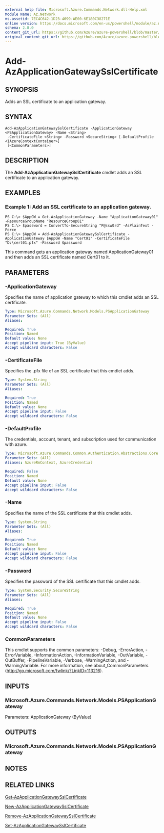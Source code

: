 ```yaml
---
external help file: Microsoft.Azure.Commands.Network.dll-Help.xml
Module Name: Az.Network
ms.assetid: 7EC4C642-1D23-4699-AE00-6E180C38271E
online version: https://docs.microsoft.com/en-us/powershell/module/az.network/add-azapplicationgatewaysslcertificate
schema: 2.0.0
content_git_url: https://github.com/Azure/azure-powershell/blob/master/src/ResourceManager/Network/Commands.Network/help/Add-AzApplicationGatewaySslCertificate.md
original_content_git_url: https://github.com/Azure/azure-powershell/blob/master/src/ResourceManager/Network/Commands.Network/help/Add-AzApplicationGatewaySslCertificate.md
---
```


# Add-AzApplicationGatewaySslCertificate

## SYNOPSIS
Adds an SSL certificate to an application gateway.

## SYNTAX

```
Add-AzApplicationGatewaySslCertificate -ApplicationGateway <PSApplicationGateway> -Name <String>
 -CertificateFile <String> -Password <SecureString> [-DefaultProfile <IAzureContextContainer>]
 [<CommonParameters>]
```

## DESCRIPTION
The **Add-AzApplicationGatewaySslCertificate** cmdlet adds an SSL certificate to an application gateway.

## EXAMPLES

### Example 1: Add an SSL certificate to an application gateway.
```
PS C:\> $AppGW = Get-AzApplicationGateway -Name "ApplicationGateway01" -ResourceGroupName "ResourceGroup01"
PS C:\> $password = ConvertTo-SecureString "P@ssw0rd" -AsPlainText -Force
PS C:\> $AppGW = Add-AzApplicationGatewaySslCertificate -ApplicationGateway $AppGW -Name "Cert01" -CertificateFile "D:\cert01.pfx" -Password $password
```

This command gets an application gateway named ApplicationGateway01 and then adds an SSL certificate named Cert01 to it.

## PARAMETERS

### -ApplicationGateway
Specifies the name of application gateway to which this cmdlet adds an SSL certificate.

```yaml
Type: Microsoft.Azure.Commands.Network.Models.PSApplicationGateway
Parameter Sets: (All)
Aliases:

Required: True
Position: Named
Default value: None
Accept pipeline input: True (ByValue)
Accept wildcard characters: False
```

### -CertificateFile
Specifies the .pfx file of an SSL certificate that this cmdlet adds.

```yaml
Type: System.String
Parameter Sets: (All)
Aliases:

Required: True
Position: Named
Default value: None
Accept pipeline input: False
Accept wildcard characters: False
```

### -DefaultProfile
The credentials, account, tenant, and subscription used for communication with azure.

```yaml
Type: Microsoft.Azure.Commands.Common.Authentication.Abstractions.Core.IAzureContextContainer
Parameter Sets: (All)
Aliases: AzureRmContext, AzureCredential

Required: False
Position: Named
Default value: None
Accept pipeline input: False
Accept wildcard characters: False
```

### -Name
Specifies the name of the SSL certificate that this cmdlet adds.

```yaml
Type: System.String
Parameter Sets: (All)
Aliases:

Required: True
Position: Named
Default value: None
Accept pipeline input: False
Accept wildcard characters: False
```

### -Password
Specifies the password of the SSL certificate that this cmdlet adds.

```yaml
Type: System.Security.SecureString
Parameter Sets: (All)
Aliases:

Required: True
Position: Named
Default value: None
Accept pipeline input: False
Accept wildcard characters: False
```

### CommonParameters
This cmdlet supports the common parameters: -Debug, -ErrorAction, -ErrorVariable, -InformationAction, -InformationVariable, -OutVariable, -OutBuffer, -PipelineVariable, -Verbose, -WarningAction, and -WarningVariable. For more information, see about_CommonParameters (http://go.microsoft.com/fwlink/?LinkID=113216).

## INPUTS

### Microsoft.Azure.Commands.Network.Models.PSApplicationGateway
Parameters: ApplicationGateway (ByValue)

## OUTPUTS

### Microsoft.Azure.Commands.Network.Models.PSApplicationGateway

## NOTES

## RELATED LINKS

[Get-AzApplicationGatewaySslCertificate](./Get-AzApplicationGatewaySslCertificate.md)

[New-AzApplicationGatewaySslCertificate](./New-AzApplicationGatewaySslCertificate.md)

[Remove-AzApplicationGatewaySslCertificate](./Remove-AzApplicationGatewaySslCertificate.md)

[Set-AzApplicationGatewaySslCertificate](./Set-AzApplicationGatewaySslCertificate.md)


